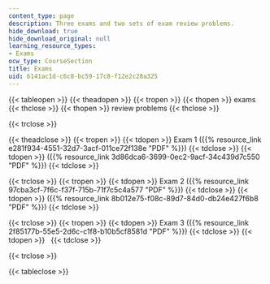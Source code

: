 ```yaml
---
content_type: page
description: Three exams and two sets of exam review problems.
hide_download: true
hide_download_original: null
learning_resource_types:
- Exams
ocw_type: CourseSection
title: Exams
uid: 6141ac1d-c6c8-bc59-17c8-f12e2c28a325
---
```


{{< tableopen >}}
{{< theadopen >}}
{{< tropen >}}
{{< thopen >}}
exams
{{< thclose >}}
{{< thopen >}}
review problems
{{< thclose >}}

{{< trclose >}}

{{< theadclose >}}
{{< tropen >}}
{{< tdopen >}}
Exam 1 ({{% resource_link e281f934-4551-32d7-3acf-011ce72f138e "PDF" %}})
{{< tdclose >}}
{{< tdopen >}}
({{% resource_link 3d86dca6-3699-0ec2-9acf-34c439d7c550 "PDF" %}})
{{< tdclose >}}

{{< trclose >}}
{{< tropen >}}
{{< tdopen >}}
Exam 2 ({{% resource_link 97cba3cf-7f6c-f37f-715b-71f7c5c4a577 "PDF" %}})
{{< tdclose >}}
{{< tdopen >}}
({{% resource_link 8b012e75-f08c-89d7-84d0-db24e427f6b8 "PDF" %}})
{{< tdclose >}}

{{< trclose >}}
{{< tropen >}}
{{< tdopen >}}
Exam 3 ({{% resource_link 2f85177b-55e5-2d6c-c1f8-b10b5cf8581d "PDF" %}})
{{< tdclose >}}
{{< tdopen >}}
 
{{< tdclose >}}

{{< trclose >}}

{{< tableclose >}}